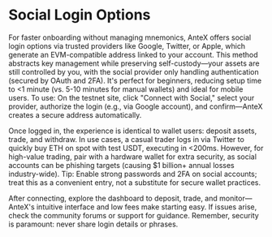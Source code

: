 # Social Login Options

For faster onboarding without managing mnemonics, AnteX offers social login options via trusted providers like Google, Twitter, or Apple, which generate an EVM-compatible address linked to your account. This method abstracts key management while preserving self-custody—your assets are still controlled by you, with the social provider only handling authentication (secured by OAuth and 2FA). It's perfect for beginners, reducing setup time to <1 minute (vs. 5-10 minutes for manual wallets) and ideal for mobile users. To use: On the testnet site, click "Connect with Social," select your provider, authorize the login (e.g., via Google account), and confirm—AnteX creates a secure address automatically.

Once logged in, the experience is identical to wallet users: deposit assets, trade, and withdraw. In use cases, a casual trader logs in via Twitter to quickly buy ETH on spot with test USDT, executing in <200ms. However, for high-value trading, pair with a hardware wallet for extra security, as social accounts can be phishing targets (causing $1 billion+ annual losses industry-wide). Tip: Enable strong passwords and 2FA on social accounts; treat this as a convenient entry, not a substitute for secure wallet practices.

After connecting, explore the dashboard to deposit, trade, and monitor—AnteX's intuitive interface and low fees make starting easy. If issues arise, check the community forums or support for guidance. Remember, security is paramount: never share login details or phrases.
